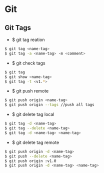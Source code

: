 # Git

## Git Tags
 - $ git tag reation
```sh
$ git tag <name-tag>
$ git tag -a <name-tag> -m <comment>
```
 - $ git check tags
```sh
$ git tag
$ git show <name-tag>
$ git tag -t <v1.*>
```
 - $ git push remote
```sh
$ git push origin <name-tag>
$ git push origin --tags //push all tags
```
 - $ git delete tag local
```sh
$ git tag -d <name-tag>
$ git tag --delete <name-tag>
$ git tag -d <name-tag> <name-tag>
```
 - $ git delete tag remote
```sh
$ git push origin -d <name-tag>
$ git push --delete <name-tag>
$ git push origin :v1.0
$ git push origin -d <name-tag> <name-tag>
```
 
